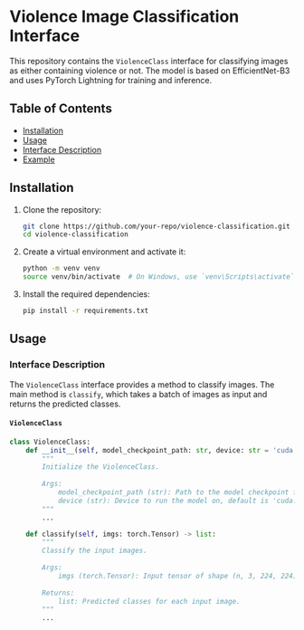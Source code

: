 # Violence Image Classification Interface

This repository contains the `ViolenceClass` interface for classifying images as either containing violence or not. The model is based on EfficientNet-B3 and uses PyTorch Lightning for training and inference.

## Table of Contents
- [Installation](#installation)
- [Usage](#usage)
- [Interface Description](#interface-description)
- [Example](#example)

## Installation

1. Clone the repository:
    ```sh
    git clone https://github.com/your-repo/violence-classification.git
    cd violence-classification
    ```

2. Create a virtual environment and activate it:
    ```sh
    python -m venv venv
    source venv/bin/activate  # On Windows, use `venv\Scripts\activate`
    ```

3. Install the required dependencies:
    ```sh
    pip install -r requirements.txt
    ```

## Usage

### Interface Description

The `ViolenceClass` interface provides a method to classify images. The main method is `classify`, which takes a batch of images as input and returns the predicted classes.

#### `ViolenceClass`

```python
class ViolenceClass:
    def __init__(self, model_checkpoint_path: str, device: str = 'cuda:0'):
        """
        Initialize the ViolenceClass.
        
        Args:
            model_checkpoint_path (str): Path to the model checkpoint file.
            device (str): Device to run the model on, default is 'cuda:0'.
        """
        ...

    def classify(self, imgs: torch.Tensor) -> list:
        """
        Classify the input images.
        
        Args:
            imgs (torch.Tensor): Input tensor of shape (n, 3, 224, 224) where n is the batch size.
        
        Returns:
            list: Predicted classes for each input image.
        """
        ...


